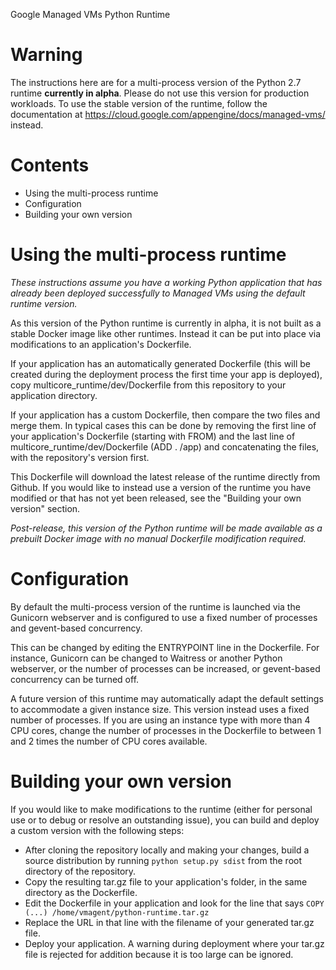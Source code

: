 Google Managed VMs Python Runtime

Warning
=======

The instructions here are for a multi-process version of the Python 2.7 runtime
**currently in alpha**. Please do not use this version for production workloads.
To use the stable version of the runtime, follow the documentation at
https://cloud.google.com/appengine/docs/managed-vms/ instead.

Contents
========

   * Using the multi-process runtime
   * Configuration
   * Building your own version

Using the multi-process runtime
===============================
*These instructions assume you have a working Python application that has
already been deployed successfully to Managed VMs using the default runtime
version.*

As this version of the Python runtime is currently in alpha, it is not built
as a stable Docker image like other runtimes. Instead it can be put into place
via modifications to an application's Dockerfile.

If your application has an automatically generated Dockerfile (this will be
created during the deployment process the first time your app is deployed),
copy multicore_runtime/dev/Dockerfile from this repository to your application
directory.

If your application has a custom Dockerfile, then compare the two files and
merge them. In typical cases this can be done by removing the first line of your
application's Dockerfile (starting with FROM) and the last line of
multicore_runtime/dev/Dockerfile (ADD . /app) and concatenating the files, with
the repository's version first.

This Dockerfile will download the latest release of the runtime directly from
Github. If you would like to instead use a version of the runtime you have
modified or that has not yet been released, see the "Building your own version"
section.

*Post-release, this version of the Python runtime will be made available as a
prebuilt Docker image with no manual Dockerfile modification required.*

Configuration
=============
By default the multi-process version of the runtime is launched via the Gunicorn
webserver and is configured to use a fixed number of processes and gevent-based
concurrency.

This can be changed by editing the ENTRYPOINT line in the Dockerfile. For
instance, Gunicorn can be changed to Waitress or another Python webserver, or
the number of processes can be increased, or gevent-based concurrency can be
turned off.

A future version of this runtime may automatically adapt the default settings to
accommodate a given instance size. This version instead uses a fixed number of
processes. If you are using an instance type with more than 4 CPU cores, change
the number of processes in the Dockerfile to between 1 and 2 times the number of
CPU cores available.

Building your own version
=========================
If you would like to make modifications to the runtime (either for personal use
or to debug or resolve an outstanding issue), you can build and deploy a custom
version with the following steps:

- After cloning the repository locally and making your changes, build a source
distribution by running `python setup.py sdist` from the root directory of the
repository.
- Copy the resulting tar.gz file to your application's folder, in the same
directory as the Dockerfile.
- Edit the Dockerfile in your application and look for the line that says
`COPY (...) /home/vmagent/python-runtime.tar.gz`
- Replace the URL in that line with the filename of your generated tar.gz file.
- Deploy your application. A warning during deployment where your tar.gz file is
rejected for addition because it is too large can be ignored.
